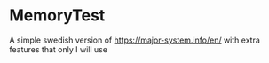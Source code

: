 # MemoryTest
A simple swedish version of https://major-system.info/en/ with extra features that only I will use
